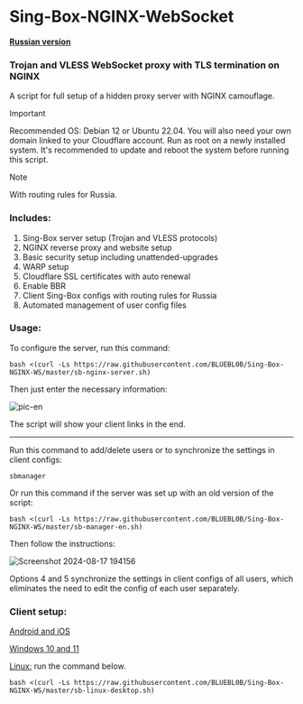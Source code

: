 # Sing-Box-NGINX-WebSocket

[**Russian version**](https://github.com/BLUEBL0B/Sing-Box-NGINX-WS/blob/main/README.md)

### Trojan and VLESS WebSocket proxy with TLS termination on NGINX
A script for full setup of a hidden proxy server with NGINX camouflage.

> [!IMPORTANT]
> Recommended OS: Debian 12 or Ubuntu 22.04. You will also need your own domain linked to your Cloudflare account. Run as root on a newly installed system. It's recommended to update and reboot the system before running this script.

> [!NOTE]
> With routing rules for Russia.
 
### Includes:
1) Sing-Box server setup (Trojan and VLESS protocols)
2) NGINX reverse proxy and website setup
3) Basic security setup including unattended-upgrades
4) WARP setup
5) Cloudflare SSL certificates with auto renewal
6) Enable BBR
7) Client Sing-Box configs with routing rules for Russia
8) Automated management of user config files
 
### Usage:

To configure the server, run this command:

```
bash <(curl -Ls https://raw.githubusercontent.com/BLUEBL0B/Sing-Box-NGINX-WS/master/sb-nginx-server.sh)
```

Then just enter the necessary information:

![pic-en](https://github.com/user-attachments/assets/cbe29aa6-53db-483e-9529-d524d5141bb4)

The script will show your client links in the end.

-----

Run this command to add/delete users or to synchronize the settings in client configs:

```
sbmanager
```

Or run this command if the server was set up with an old version of the script:

```
bash <(curl -Ls https://raw.githubusercontent.com/BLUEBL0B/Sing-Box-NGINX-WS/master/sb-manager-en.sh)
```

Then follow the instructions:

![Screenshot 2024-08-17 194156](https://github.com/user-attachments/assets/e7e7b3b8-67a4-46e2-b7f4-9470e42815d1)

Options 4 and 5 synchronize the settings in client configs of all users, which eliminates the need to edit the config of each user separately.

### Client setup:
[Android and iOS](https://github.com/BLUEBL0B/Sing-Box-NGINX-WS/blob/main/Client-Guidelines/Sing-Box-Android-iOS-en.pdf)

[Windows 10 and 11](https://github.com/BLUEBL0B/Sing-Box-NGINX-WS/blob/main/Client-Guidelines/Sing-Box-Windows-10-11-en.pdf)

[Linux:](https://github.com/BLUEBL0B/Sing-Box-NGINX-WS/blob/main/README-ENG.md#client-setup) run the command below.
```
bash <(curl -Ls https://raw.githubusercontent.com/BLUEBL0B/Sing-Box-NGINX-WS/master/sb-linux-desktop.sh)
```
